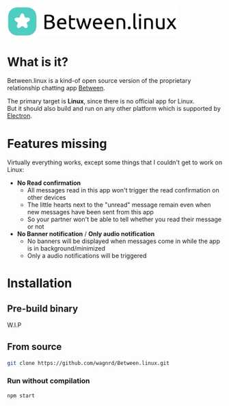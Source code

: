 <img src="img/banner.png" alt="Between.linux banner" width="400" />

# What is it?

Between.linux is a kind-of open source version of the proprietary relationship chatting app [Between](https://between.us).

The primary target is **Linux**, since there is no official app for Linux.  
But it should also build and run on any other platform which is supported by [Electron](https://www.electronjs.org).

# Features missing

Virtually everything works, except some things that I couldn't get to work on Linux:

 - **No Read confirmation**
    - All messages read in this app won't trigger the read confirmation on other devices
    - The little hearts next to the "unread" message remain even when new messages have been sent from this app
    - So your partner won't be able to tell whether you read their message or not
 - **No Banner notification** / **Only audio notification**
    - No banners will be displayed when messages come in while the app is in background/minimized
    - Only a audio notifications will be triggered

# Installation

## Pre-build binary 

W.I.P

## From source

```bash
git clone https://github.com/wagnrd/Between.linux.git
```
### Run without compilation
```bash
npm start
```